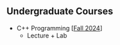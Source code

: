 ## Undergraduate Courses

- C++ Programming [[Fall 2024](teaching/cpp.md)]
  - Lecture + Lab

<!-- 
## Postgraduate Courses

- Advanced Cryptography [[Fall 2024](teaching/crypto.md)] -->